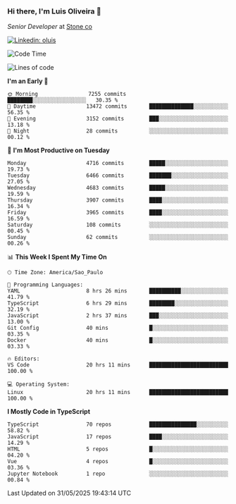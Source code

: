 ### Hi there, I'm Luis Oliveira 👋
*Senior Developer* at [Stone co](https://www.stone.com.br)  

[![Linkedin: oluis](https://img.shields.io/badge/-ooluis-blue?style=flat-square&logo=Linkedin&logoColor=white&link=https://www.linkedin.com/in/ooluis)](https://www.linkedin.com/in/ooluis/)

<!--START_SECTION:waka-->
![Code Time](http://img.shields.io/badge/Code%20Time-4%2C820%20hrs%2058%20mins-blue)

![Lines of code](https://img.shields.io/badge/From%20Hello%20World%20I%27ve%20Written-10.7%20million%20lines%20of%20code-blue)

**I'm an Early 🐤** 

```text
🌞 Morning                7255 commits        ████████░░░░░░░░░░░░░░░░░   30.35 % 
🌆 Daytime                13472 commits       ██████████████░░░░░░░░░░░   56.35 % 
🌃 Evening                3152 commits        ███░░░░░░░░░░░░░░░░░░░░░░   13.18 % 
🌙 Night                  28 commits          ░░░░░░░░░░░░░░░░░░░░░░░░░   00.12 % 
```
📅 **I'm Most Productive on Tuesday** 

```text
Monday                   4716 commits        █████░░░░░░░░░░░░░░░░░░░░   19.73 % 
Tuesday                  6466 commits        ███████░░░░░░░░░░░░░░░░░░   27.05 % 
Wednesday                4683 commits        █████░░░░░░░░░░░░░░░░░░░░   19.59 % 
Thursday                 3907 commits        ████░░░░░░░░░░░░░░░░░░░░░   16.34 % 
Friday                   3965 commits        ████░░░░░░░░░░░░░░░░░░░░░   16.59 % 
Saturday                 108 commits         ░░░░░░░░░░░░░░░░░░░░░░░░░   00.45 % 
Sunday                   62 commits          ░░░░░░░░░░░░░░░░░░░░░░░░░   00.26 % 
```


📊 **This Week I Spent My Time On** 

```text
🕑︎ Time Zone: America/Sao_Paulo

💬 Programming Languages: 
YAML                     8 hrs 26 mins       ██████████░░░░░░░░░░░░░░░   41.79 % 
TypeScript               6 hrs 29 mins       ████████░░░░░░░░░░░░░░░░░   32.19 % 
JavaScript               2 hrs 37 mins       ███░░░░░░░░░░░░░░░░░░░░░░   13.00 % 
Git Config               40 mins             █░░░░░░░░░░░░░░░░░░░░░░░░   03.35 % 
Docker                   40 mins             █░░░░░░░░░░░░░░░░░░░░░░░░   03.33 % 

🔥 Editors: 
VS Code                  20 hrs 11 mins      █████████████████████████   100.00 % 

💻 Operating System: 
Linux                    20 hrs 11 mins      █████████████████████████   100.00 % 
```

**I Mostly Code in TypeScript** 

```text
TypeScript               70 repos            ███████████████░░░░░░░░░░   58.82 % 
JavaScript               17 repos            ████░░░░░░░░░░░░░░░░░░░░░   14.29 % 
HTML                     5 repos             █░░░░░░░░░░░░░░░░░░░░░░░░   04.20 % 
Vue                      4 repos             █░░░░░░░░░░░░░░░░░░░░░░░░   03.36 % 
Jupyter Notebook         1 repo              ░░░░░░░░░░░░░░░░░░░░░░░░░   00.84 % 
```




 Last Updated on 31/05/2025 19:43:14 UTC
<!--END_SECTION:waka-->
